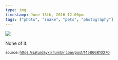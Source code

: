 ```yaml
---
type: img
timestamp: June 13th, 2016 12:00pm
tags: ["photo", "snake", "pets", "photography"]
---
```

<img src="https://saturdayxiii.github.io/media/145866810270.jpg"/>

None of it.
 
  
<small>source: https://saturdayxiii.tumblr.com/post/145866810270</small>